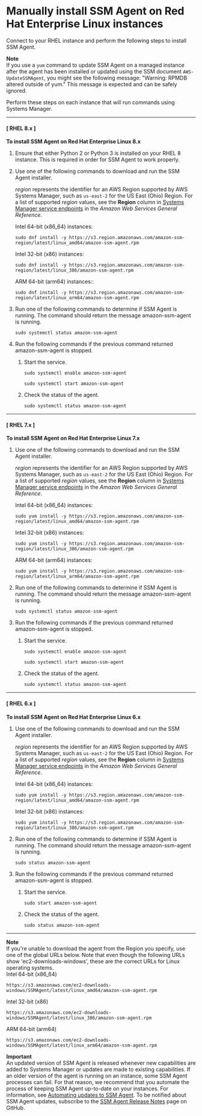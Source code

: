 # Manually install SSM Agent on Red Hat Enterprise Linux instances<a name="agent-install-rhel"></a>

Connect to your RHEL instance and perform the following steps to install SSM Agent\. 

**Note**  
If you use a `yum` command to update SSM Agent on a managed instance after the agent has been installed or updated using the SSM document `AWS-UpdateSSMAgent`, you might see the following message: "Warning: RPMDB altered outside of yum\." This message is expected and can be safely ignored\.

Perform these steps on each instance that will run commands using Systems Manager\.

------
#### [ RHEL 8\.x ]

**To install SSM Agent on Red Hat Enterprise Linux 8\.x**

1. Ensure that either Python 2 or Python 3 is installed on your RHEL 8 instance\. This is required in order for SSM Agent to work properly\.

1. Use one of the following commands to download and run the SSM Agent installer\.

   *region* represents the identifier for an AWS Region supported by AWS Systems Manager, such as `us-east-2` for the US East \(Ohio\) Region\. For a list of supported *region* values, see the **Region** column in [Systems Manager service endpoints](https://docs.aws.amazon.com/general/latest/gr/ssm.html#ssm_region) in the *Amazon Web Services General Reference*\.

   Intel 64\-bit \(x86\_64\) instances:

   ```
   sudo dnf install -y https://s3.region.amazonaws.com/amazon-ssm-region/latest/linux_amd64/amazon-ssm-agent.rpm
   ```

   Intel 32\-bit \(x86\) instances:

   ```
   sudo dnf install -y https://s3.region.amazonaws.com/amazon-ssm-region/latest/linux_386/amazon-ssm-agent.rpm
   ```

   ARM 64\-bit \(arm64\) instances::

   ```
   sudo dnf install -y https://s3.region.amazonaws.com/amazon-ssm-region/latest/linux_arm64/amazon-ssm-agent.rpm
   ```

1. Run one of the following commands to determine if SSM Agent is running\. The command should return the message amazon\-ssm\-agent is running\.

   ```
   sudo systemctl status amazon-ssm-agent
   ```

1. Run the following commands if the previous command returned amazon\-ssm\-agent is stopped\.

   1. Start the service\.

      ```
      sudo systemctl enable amazon-ssm-agent
      ```

      ```
      sudo systemctl start amazon-ssm-agent
      ```

   1. Check the status of the agent\.

      ```
      sudo systemctl status amazon-ssm-agent
      ```

------
#### [ RHEL 7\.x ]

**To install SSM Agent on Red Hat Enterprise Linux 7\.x**

1. Use one of the following commands to download and run the SSM Agent installer\.

   *region* represents the identifier for an AWS Region supported by AWS Systems Manager, such as `us-east-2` for the US East \(Ohio\) Region\. For a list of supported *region* values, see the **Region** column in [Systems Manager service endpoints](https://docs.aws.amazon.com/general/latest/gr/ssm.html#ssm_region) in the *Amazon Web Services General Reference*\.

   Intel 64\-bit \(x86\_64\) instances:

   ```
   sudo yum install -y https://s3.region.amazonaws.com/amazon-ssm-region/latest/linux_amd64/amazon-ssm-agent.rpm
   ```

   Intel 32\-bit \(x86\) instances:

   ```
   sudo yum install -y https://s3.region.amazonaws.com/amazon-ssm-region/latest/linux_386/amazon-ssm-agent.rpm
   ```

   ARM 64\-bit \(arm64\) instances:

   ```
   sudo yum install -y https://s3.region.amazonaws.com/amazon-ssm-region/latest/linux_arm64/amazon-ssm-agent.rpm
   ```

1. Run one of the following commands to determine if SSM Agent is running\. The command should return the message amazon\-ssm\-agent is running\.

   ```
   sudo systemctl status amazon-ssm-agent
   ```

1. Run the following commands if the previous command returned amazon\-ssm\-agent is stopped\.

   1. Start the service\.

      ```
      sudo systemctl enable amazon-ssm-agent
      ```

      ```
      sudo systemctl start amazon-ssm-agent
      ```

   1. Check the status of the agent\.

      ```
      sudo systemctl status amazon-ssm-agent
      ```

------
#### [ RHEL 6\.x ]

**To install SSM Agent on Red Hat Enterprise Linux 6\.x**

1. Use one of the following commands to download and run the SSM Agent installer\.

   *region* represents the identifier for an AWS Region supported by AWS Systems Manager, such as `us-east-2` for the US East \(Ohio\) Region\. For a list of supported *region* values, see the **Region** column in [Systems Manager service endpoints](https://docs.aws.amazon.com/general/latest/gr/ssm.html#ssm_region) in the *Amazon Web Services General Reference*\.

   Intel 64\-bit \(x86\_64\) instances:

   ```
   sudo yum install -y https://s3.region.amazonaws.com/amazon-ssm-region/latest/linux_amd64/amazon-ssm-agent.rpm
   ```

   Intel 32\-bit \(x86\) instances:

   ```
   sudo yum install -y https://s3.region.amazonaws.com/amazon-ssm-region/latest/linux_386/amazon-ssm-agent.rpm
   ```

1. Run one of the following commands to determine if SSM Agent is running\. The command should return the message amazon\-ssm\-agent is running\.

   ```
   sudo status amazon-ssm-agent
   ```

1. Run the following commands if the previous command returned amazon\-ssm\-agent is stopped\.

   1. Start the service\.

      ```
      sudo start amazon-ssm-agent
      ```

   1. Check the status of the agent\.

      ```
      sudo status amazon-ssm-agent
      ```

------

**Note**  
If you're unable to download the agent from the Region you specify, use one of the global URLs below\. Note that even though the following URLs show 'ec2\-downloads\-windows', these are the correct URLs for Linux operating systems\.  
Intel 64\-bit \(x86\_64\)  

  ```
  https://s3.amazonaws.com/ec2-downloads-windows/SSMAgent/latest/linux_amd64/amazon-ssm-agent.rpm
  ```
Intel 32\-bit \(x86\)  

  ```
  https://s3.amazonaws.com/ec2-downloads-windows/SSMAgent/latest/linux_386/amazon-ssm-agent.rpm
  ```
ARM 64\-bit \(arm64\)  

  ```
  https://s3.amazonaws.com/ec2-downloads-windows/SSMAgent/latest/linux_arm64/amazon-ssm-agent.rpm
  ```

**Important**  
An updated version of SSM Agent is released whenever new capabilities are added to Systems Manager or updates are made to existing capabilities\. If an older version of the agent is running on an instance, some SSM Agent processes can fail\. For that reason, we recommend that you automate the process of keeping SSM Agent up\-to\-date on your instances\. For information, see [Automating updates to SSM Agent](ssm-agent-automatic-updates.md)\. To be notified about SSM Agent updates, subscribe to the [SSM Agent Release Notes](https://github.com/aws/amazon-ssm-agent/blob/master/RELEASENOTES.md) page on GitHub\.